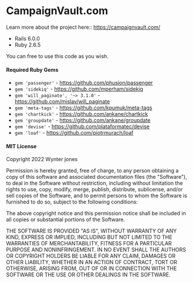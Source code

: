 # CampaignVault.com

Learn more about the project here:: https://campaignvault.com/

- Rails 6.0.0
- Ruby 2.6.5

You can free to use this code as you wish.

#### Required Ruby Gems

- `gem 'passenger'` - https://github.com/phusion/passenger
- `gem 'sidekiq'` - https://github.com/mperham/sidekiq
- `gem 'will_paginate', '~> 3.1.0'` - https://github.com/mislav/will_paginate
- `gem 'meta-tags'` - https://github.com/kpumuk/meta-tags
- `gem 'chartkick'` - https://github.com/ankane/chartkick
- `gem 'groupdate'` - https://github.com/ankane/groupdate
- `gem 'devise'` - https://github.com/plataformatec/devise
- `gem 'loaf'` - https://github.com/piotrmurach/loaf


#### MIT License

Copyright 2022 Wynter jones

Permission is hereby granted, free of charge, to any person obtaining a copy of this software and associated documentation files (the "Software"), to deal in the Software without restriction, including without limitation the rights to use, copy, modify, merge, publish, distribute, sublicense, and/or sell copies of the Software, and to permit persons to whom the Software is furnished to do so, subject to the following conditions:

The above copyright notice and this permission notice shall be included in all copies or substantial portions of the Software.

THE SOFTWARE IS PROVIDED "AS IS", WITHOUT WARRANTY OF ANY KIND, EXPRESS OR IMPLIED, INCLUDING BUT NOT LIMITED TO THE WARRANTIES OF MERCHANTABILITY, FITNESS FOR A PARTICULAR PURPOSE AND NONINFRINGEMENT. IN NO EVENT SHALL THE AUTHORS OR COPYRIGHT HOLDERS BE LIABLE FOR ANY CLAIM, DAMAGES OR OTHER LIABILITY, WHETHER IN AN ACTION OF CONTRACT, TORT OR OTHERWISE, ARISING FROM, OUT OF OR IN CONNECTION WITH THE SOFTWARE OR THE USE OR OTHER DEALINGS IN THE SOFTWARE.
